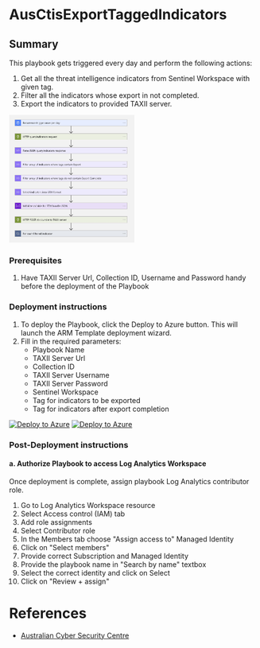 # AusCtisExportTaggedIndicators

## Summary

This playbook gets triggered every day and perform the following actions:

1. Get all the threat intelligence indicators from Sentinel Workspace with given tag.
2. Filter all the indicators whose export in not completed. 
3. Export the indicators to provided TAXII server. 

<img src="./images/Playbook_AusCtisExportTaggedIndicators_light.jpg" width="50%"/><br>

### Prerequisites

1. Have TAXII Server Url, Collection ID, Username and Password handy before the deployment of the Playbook

### Deployment instructions

1. To deploy the Playbook, click the Deploy to Azure button. This will launch the ARM Template deployment wizard.
2. Fill in the required parameters:
    * Playbook Name
    * TAXII Server Url
    * Collection ID
    * TAXII Server Username
    * TAXII Server Password
    * Sentinel Workspace
    * Tag for indicators to be exported
    * Tag for indicators after export completion

[![Deploy to Azure](https://aka.ms/deploytoazurebutton)](https://portal.azure.com/#create/Microsoft.Template/uri/https%3A%2F%2Fraw.githubusercontent.com%2FAzure%2FAzure-Sentinel%2Fmaster%2FSolutions%2FQualysVM%2FPlaybooks%2FQualysVMPlaybooks%2FQualysVM-GetAssetDetails%2Fazuredeploy.json) [![Deploy to Azure](https://aka.ms/deploytoazuregovbutton)](https%3A%2F%2Fraw.githubusercontent.com%2FAzure%2FAzure-Sentinel%2Fmaster%2FSolutions%2FQualysVM%2FPlaybooks%2FQualysVMPlaybooks%2FQualysVM-GetAssetDetails%2Fazuredeploy.json)

### Post-Deployment instructions

#### a. Authorize Playbook to access Log Analytics Workspace

Once deployment is complete, assign playbook Log Analytics contributor role.

1. Go to Log Analytics Workspace resource
2. Select Access control (IAM) tab
3. Add role assignments
4. Select Contributor role
5. In the Members tab choose "Assign access to" Managed Identity
6. Click on "Select members"
8. Provide correct Subscription and Managed Identity 
7. Provide the playbook name in "Search by name" textbox
8. Select the correct identity and click on Select
9. Click on "Review + assign" 


#  References
* [Australian Cyber Security Centre](https://www.cyber.gov.au/)